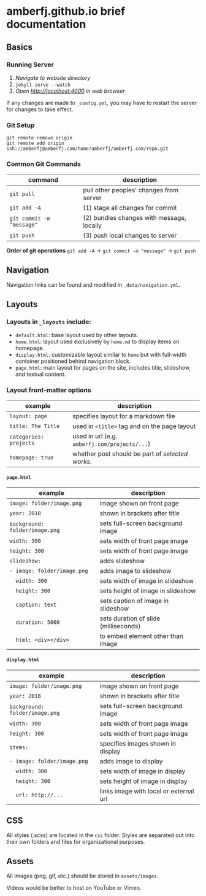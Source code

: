 # amberfj.github.io brief documentation

## Basics

### Running Server

1. *Navigate to website directory*
2. `jekyll serve --watch`
3. *Open [http://localhost:4000](http://localhost:4000) in web browser*

If any changes are made to `_config.yml`, you may have to restart the server for changes to take effect.

### Git Setup

```
git remote remove origin
git remote add origin ssh://amberfj@amberfj.com/home/amberfj/amberfj.com/repo.git
```

### Common Git Commands

| command                    | description                                  |
| -------------------------- | -------------------------------------------- |
| `git pull`                 | pull other peoples' changes from server      |
| `git add -A`               | (1) stage all changes for commit             |
| `git commit -m "message"`  | (2) bundles changes with message, locally    |
| `git push`                 | (3) push local changes to server             |

**Order of git operations**
`git add -A` -> `git commit -m "message"` -> `git push`

## Navigation

Navigation links can be found and modified in `_data/navigation.yml`.

## Layouts

### Layouts in `_layouts` include:
- `default.html`: base layout used by other layouts.
- `home.html`: layout used exclusively by `home.md` to display items on homepage.
- `display.html`: customizable layout similar to `home` but with full-width container positioned behind navigation block.
- `page.html`: main layout for pages on the site, includes title, slideshow, and textual content.

### Layout front-matter options

| example                | description                                       |
| ---------------------- | ------------------------------------------------- |
| `layout: page`         | specifies layout for a markdown file              |
| `title: The Title`     | used in `<title>` tag and on the page layout      |
| `categories: projects` | used in url (e.g. `amberfj.com/projects/...`)     |
| `homepage: true`       | whether post should be part of _selected works_.  |

#### `page.html`

| example                        | description                               |
| ------------------------------ | ----------------------------------------- |
| `image: folder/image.png`      | image shown on front page                 |
| `year: 2018`                   | shown in brackets after title             |
| `background: folder/image.png` | sets full-screen background image         |
| `width: 300`                   | sets width of front page image            |
| `height: 300`                  | sets width of front page image            |
| `slideshow:`                   | adds slideshow                            |
| `- image: folder/image.png`    | adds image to slideshow                   |
| `​ ​ width: 300`                 | sets width of image in slideshow          |
| `​ ​ height: 300`                | sets height of image in slideshow         |
| `​ ​ caption: text`              | sets caption of image in slideshow        |
| `​ ​ duration: 5000`             | sets duration of slide (milliseconds)     |
| ` ​ html: <div></div>`          | to embed element other than image         |

#### `display.html`

| example                        | description                               |
| ------------------------------ | ----------------------------------------- |
| `image: folder/image.png`      | image shown on front page                 |
| `year: 2018`                   | shown in brackets after title             |
| `background: folder/image.png` | sets full-screen background image         |
| `width: 300`                   | sets width of front page image            |
| `height: 300`                  | sets width of front page image            |
| `items:`                       | specifies images shown in display         |
| `- image: folder/image.png`    | adds image to display                     |
| `​ ​ width: 300`                 | sets width of image in display            |
| `​ ​ height: 300`                | sets height of image in display           |
| `​ ​ url: http://...`            | links image with local or external url    |

## CSS

All styles (.scss) are located in the `css` folder. Styles are separated out into their own folders and files for organizational purposes.

## Assets

All images (png, gif, etc.) should be stored in `assets/images`.

Videos would be better to host on YouTube or Vimeo.

